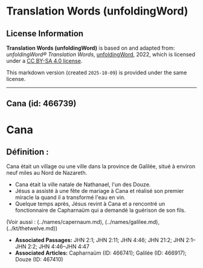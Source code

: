 # Translation Words (unfoldingWord)

## License Information

**Translation Words (unfoldingWord)** is based on and adapted from: _unfoldingWord® Translation Words_, [unfoldingWord](https://unfoldingword.org/utw), 2022, which is licensed under a [CC BY-SA 4.0 license](https://creativecommons.org/licenses/by-sa/4.0/legalcode.en).

This markdown version (created `2025-10-09`) is provided under the same license.



--------------------------------

## Cana (id: 466739)

Cana
====

Définition :
------------

Cana était un village ou une ville dans la province de Galilée, situé à environ neuf miles au Nord de Nazareth.

* Cana était la ville natale de Nathanael, l'un des Douze.
* Jésus a assisté à une fête de mariage à Cana et réalisé son premier miracle la quand il a transformé l'eau en vin.
* Quelque temps après, Jésus revint à Cana et a rencontré un fonctionnaire de Capharnaüm qui a demandé la guérison de son fils.

(Voir aussi : (../names/capernaum.md), (../names/galilee.md), (../kt/thetwelve.md))

* **Associated Passages:** JHN 2:1; JHN 2:11; JHN 4:46; JHN 21:2; JHN 2:1–JHN 2:2; JHN 4:46–JHN 4:47
* **Associated Articles:** Capharnaüm (ID: 466741); Galilée (ID: 466917); Douze (ID: 467410)


